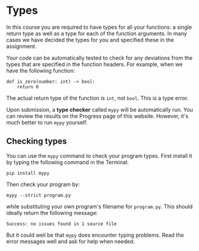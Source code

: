 # Types

In this course you are required to have types for all your functions: a single return type as well as a type for each of the function arguments. In many cases we have decided the types for you and specified these in the assignment.

Your code can be automatically tested to check for any deviations from the types that are specified in the function headers. For example, when we have the following function:

    def is_zero(number: int) -> bool:
        return 0

The actual return type of the function is `int`, not `bool`. This is a type error.

Upon submission, a **type checker** called `mypy` will be automatically run. You can review the results on the Progress page of this website. However, it's much better to run `mypy` yourself.

## Checking types

You can use the `mypy` command to check your program types. First install it by typing the following command in the Terminal:

    pip install mypy

Then check your program by:

    mypy --strict program.py

while substituting your own program's filename for `program.py`. This should ideally return the following message:

    Success: no issues found in 1 source file

But it could well be that `mypy` does encounter typing problems. Read the error messages well and ask for help when needed.
